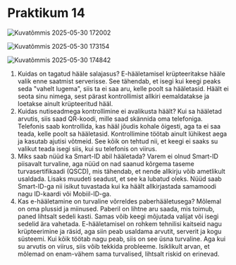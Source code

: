 # Praktikum 14

![Kuvatõmmis 2025-05-30 172002](https://github.com/user-attachments/assets/72e41b6f-e790-486d-b276-6b4f53b67bf9)

![Kuvatõmmis 2025-05-30 173154](https://github.com/user-attachments/assets/94bf4e24-3576-4187-8fab-c9a3be444681)

![Kuvatõmmis 2025-05-30 174842](https://github.com/user-attachments/assets/bc04d960-2ffa-43e0-a7b8-d99f454a0935)



1. Kuidas on tagatud hääle salajasus?
 E-hääletamisel krüpteeritakse hääle valik enne saatmist serverisse. See tähendab, et isegi kui keegi peaks seda "vahelt lugema", siis ta ei saa aru, kelle poolt sa hääletasid. Häält ei seota sinu nimega, sest pärast kontrollimist allkiri eemaldatakse ja loetakse ainult krüpteeritud hääl. 
2. Kuidas nutiseadmega kontrollimine ei avalikusta häält?
 Kui sa hääletad arvutis, siis saad QR-koodi, mille saad skännida oma telefoniga. Telefonis saab kontrollida, kas hääl jõudis kohale õigesti, aga ta ei saa teada, kelle poolt sa hääletasid. Kontrollimine töötab ainult lühikest aega ja kasutab ajutisi võtmeid. See kõik on tehtud nii, et keegi ei saaks su valikut teada isegi siis, kui su telefonis on viirus.
3. Miks saab nüüd ka Smart-ID abil hääletada?
 Varem ei olnud Smart-ID piisavalt turvaline, aga nüüd on nad saanud kõrgema taseme turvasertifikaadi (QSCD), mis tähendab, et nende allkirju võib ametlikult usaldada. Lisaks muudeti seadust, et see ka lubatud oleks. Nüüd saab Smart-ID-ga nii isikut tuvastada kui ka häält allkirjastada samamoodi nagu ID-kaardi või Mobiil-ID-ga.
4. Kas e-hääletamine on turvaline võrreldes paberhääletusega?
 Mõlemal on oma plussid ja miinused. Paberil on lihtne aru saada, mis toimub, paned lihtsalt sedeli kasti. Samas võib keegi mõjutada valijat või isegi sedelid ära vahetada. E-hääletamisel on rohkem tehnilisi kaitseid nagu krüpteerimine ja räsid, aga siin peab usaldama arvutit, serverit ja kogu süsteemi. Kui kõik töötab nagu peab, siis on see üsna turvaline. Aga kui su arvutis on viirus, siis võib tekkida probleeme. Isiklikult arvan, et mõlemad on enam-vähem sama turvalised, lihtsalt riskid on erinevad.
